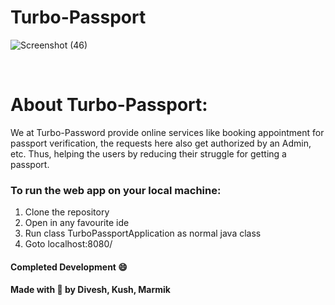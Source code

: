 # Turbo-Passport

![Screenshot (46)](https://user-images.githubusercontent.com/72034531/116827574-3fa3db00-abb7-11eb-971d-0d99ea78e26b.png)


<br>

# About Turbo-Passport:

We at Turbo-Password provide online services like booking appointment for passport verification, the requests here also get authorized by an Admin, etc.
Thus, helping the users by reducing their struggle for getting a passport.


### To run the web app on your local machine:
1. Clone the repository
2. Open in any favourite ide
3. Run class TurboPassportApplication as normal java class
4. Goto localhost:8080/<endpt>


#### Completed Development :smile: 	
#### Made with :blue_heart:	by Divesh, Kush, Marmik
